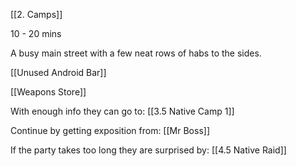 [[2. Camps]]

10 - 20 mins

A busy main street with a few neat rows of habs to the sides.

[[Unused Android Bar]]

[[Weapons Store]]

With enough info they can go to:
[[3.5 Native Camp 1]]

Continue by getting exposition from:
[[Mr Boss]]

If the party takes too long they are surprised by:
[[4.5 Native Raid]]

